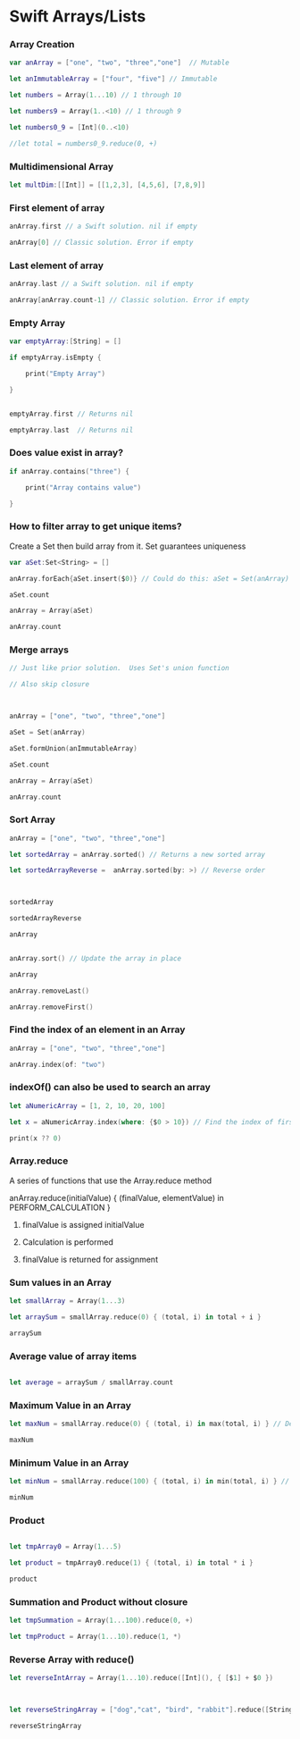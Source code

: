 # Swift Arrays/Lists

### Array Creation

```swift
var anArray = ["one", "two", "three","one"]  // Mutable

let anImmutableArray = ["four", "five"] // Immutable

let numbers = Array(1...10) // 1 through 10

let numbers9 = Array(1..<10) // 1 through 9

let numbers0_9 = [Int](0..<10)

//let total = numbers0_9.reduce(0, +)

```


### Multidimensional Array
```swift
let multDim:[[Int]] = [[1,2,3], [4,5,6], [7,8,9]]
```



###  First element of array

```swift
anArray.first // a Swift solution. nil if empty

anArray[0] // Classic solution. Error if empty
```


###  Last element of array

```swift
anArray.last // a Swift solution. nil if empty

anArray[anArray.count-1] // Classic solution. Error if empty
```


### Empty Array

```swift
var emptyArray:[String] = []

if emptyArray.isEmpty {

    print("Empty Array")

}


emptyArray.first // Returns nil

emptyArray.last  // Returns nil
```



### Does value exist in array?

```swift
if anArray.contains("three") {

    print("Array contains value")

}
```




###  How to filter array to get unique items?

 Create a Set then build array from it.  Set guarantees uniqueness
```swift
var aSet:Set<String> = []

anArray.forEach{aSet.insert($0)} // Could do this: aSet = Set(anArray)

aSet.count

anArray = Array(aSet)

anArray.count
```



### Merge arrays

```swift
// Just like prior solution.  Uses Set's union function

// Also skip closure



anArray = ["one", "two", "three","one"]

aSet = Set(anArray)

aSet.formUnion(anImmutableArray)

aSet.count

anArray = Array(aSet)

anArray.count
```



### Sort Array

```swift
anArray = ["one", "two", "three","one"]

let sortedArray = anArray.sorted() // Returns a new sorted array

let sortedArrayReverse =  anArray.sorted(by: >) // Reverse order



sortedArray

sortedArrayReverse

anArray


anArray.sort() // Update the array in place

anArray

anArray.removeLast()

anArray.removeFirst()
```



### Find the index of an element in an Array
```swift
anArray = ["one", "two", "three","one"]

anArray.index(of: "two")
```




###  indexOf() can also be used to search an array

```swift
let aNumericArray = [1, 2, 10, 20, 100]

let x = aNumericArray.index(where: {$0 > 10}) // Find the index of first value greater than 10

print(x ?? 0)
```



### Array.reduce


 A series of functions that use the Array.reduce method

 anArray.reduce(initialValue) { (finalValue, elementValue) in PERFORM_CALCULATION }

 
1. finalValue is assigned initialValue

2. Calculation is performed

3. finalValue is returned for assignment



### Sum values in an Array

```swift
let smallArray = Array(1...3)

let arraySum = smallArray.reduce(0) { (total, i) in total + i }

arraySum
```



### Average value of array items

```swift

let average = arraySum / smallArray.count
```




### Maximum Value in an Array

```swift
let maxNum = smallArray.reduce(0) { (total, i) in max(total, i) } // Decrease initial value 0 if max is less than that

maxNum
```




### Minimum Value in an Array

```swift
let minNum = smallArray.reduce(100) { (total, i) in min(total, i) } // Increase initial value 100 if min is greater than that

minNum
```



###  Product

```swift

let tmpArray0 = Array(1...5)

let product = tmpArray0.reduce(1) { (total, i) in total * i }

product

```


### Summation and Product without closure


```swift
let tmpSummation = Array(1...100).reduce(0, +)

let tmpProduct = Array(1...10).reduce(1, *)
```


###  Reverse Array with reduce()


```swift
let reverseIntArray = Array(1...10).reduce([Int](), { [$1] + $0 })



let reverseStringArray = ["dog","cat", "bird", "rabbit"].reduce([String](), { [$1] + $0 })

reverseStringArray
```


